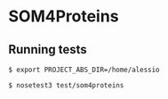 SOM4Proteins
============

## Running tests

```
$ export PROJECT_ABS_DIR=/home/alessio

$ nosetest3 test/som4proteins
```

